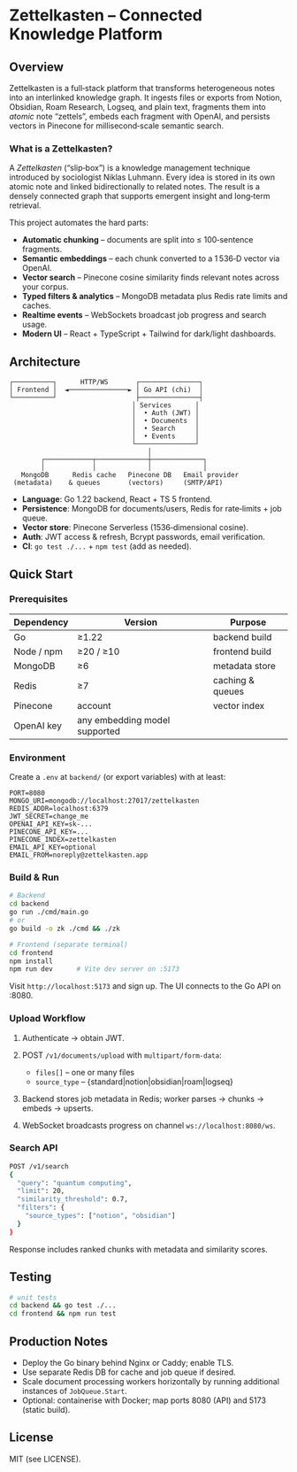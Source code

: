 # Zettelkasten – Connected Knowledge Platform

## Overview

Zettelkasten is a full‑stack platform that transforms heterogeneous notes into an interlinked knowledge graph. It ingests files or exports from Notion, Obsidian, Roam Research, Logseq, and plain text, fragments them into *atomic* note “zettels”, embeds each fragment with OpenAI, and persists vectors in Pinecone for millisecond‑scale semantic search.

### What is a Zettelkasten?

A *Zettelkasten* (“slip‑box”) is a knowledge management technique introduced by sociologist Niklas Luhmann. Every idea is stored in its own atomic note and linked bidirectionally to related notes. The result is a densely connected graph that supports emergent insight and long‑term retrieval.

This project automates the hard parts:

* **Automatic chunking** – documents are split into ≤ 100‑sentence fragments.
* **Semantic embeddings** – each chunk converted to a 1 536‑D vector via OpenAI.
* **Vector search** – Pinecone cosine similarity finds relevant notes across your corpus.
* **Typed filters & analytics** – MongoDB metadata plus Redis rate limits and caches.
* **Realtime events** – WebSockets broadcast job progress and search usage.
* **Modern UI** – React + TypeScript + Tailwind for dark/light dashboards.

## Architecture

```
┌──────────┐      HTTP/WS       ┌───────────────┐
│ Frontend │  ◄───────────────► │ Go API (chi)  │
└──────────┘                    ├───────────────┤
                               │ Services      │
                               │  • Auth (JWT) │
                               │  • Documents  │
                               │  • Search     │
                               │  • Events     │
                               └───────────────┘
                                   │
        ┌────────────┬─────────────┼─────────────┐
        │            │             │             │
   MongoDB      Redis cache   Pinecone DB   Email provider
 (metadata)    & queues       (vectors)     (SMTP/API)
```

* **Language**: Go 1.22 backend, React + TS 5 frontend.
* **Persistence**: MongoDB for documents/users, Redis for rate‑limits + job queue.
* **Vector store**: Pinecone Serverless (1536‑dimensional cosine).
* **Auth**: JWT access & refresh, Bcrypt passwords, email verification.
* **CI**: `go test ./...` + `npm test` (add as needed).

## Quick Start

### Prerequisites

| Dependency | Version                       | Purpose          |
| ---------- | ----------------------------- | ---------------- |
| Go         | ≥1.22                         | backend build    |
| Node / npm | ≥20 / ≥10                     | frontend build   |
| MongoDB    | ≥6                            | metadata store   |
| Redis      | ≥7                            | caching & queues |
| Pinecone   | account                       | vector index     |
| OpenAI key | any embedding model supported |                  |

### Environment

Create a `.env` at `backend/` (or export variables) with at least:

```
PORT=8080
MONGO_URI=mongodb://localhost:27017/zettelkasten
REDIS_ADDR=localhost:6379
JWT_SECRET=change_me
OPENAI_API_KEY=sk-...
PINECONE_API_KEY=...
PINECONE_INDEX=zettelkasten
EMAIL_API_KEY=optional
EMAIL_FROM=noreply@zettelkasten.app
```

### Build & Run

```bash
# Backend
cd backend
go run ./cmd/main.go
# or
go build -o zk ./cmd && ./zk

# Frontend (separate terminal)
cd frontend
npm install
npm run dev      # Vite dev server on :5173
```

Visit `http://localhost:5173` and sign up. The UI connects to the Go API on :8080.

### Upload Workflow

1. Authenticate → obtain JWT.
2. POST `/v1/documents/upload` with `multipart/form-data`:

   * `files[]`    – one or many files
   * `source_type` – {standard|notion|obsidian|roam|logseq}
3. Backend stores job metadata in Redis; worker parses → chunks → embeds → upserts.
4. WebSocket broadcasts progress on channel `ws://localhost:8080/ws`.

### Search API

```bash
POST /v1/search
{
  "query": "quantum computing",
  "limit": 20,
  "similarity_threshold": 0.7,
  "filters": {
    "source_types": ["notion", "obsidian"]
  }
}
```

Response includes ranked chunks with metadata and similarity scores.

## Testing

```bash
# unit tests
cd backend && go test ./...
cd frontend && npm run test
```

## Production Notes

* Deploy the Go binary behind Nginx or Caddy; enable TLS.
* Use separate Redis DB for cache and job queue if desired.
* Scale document processing workers horizontally by running additional instances of `JobQueue.Start`.
* Optional: containerise with Docker; map ports 8080 (API) and 5173 (static build).

## License

MIT (see LICENSE).

